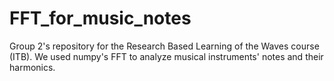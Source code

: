 # FFT_for_music_notes
Group 2's repository for the Research Based Learning of the Waves course (ITB). We used numpy's FFT to analyze musical instruments' notes and their harmonics.
